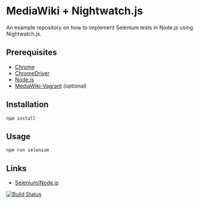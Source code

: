 # MediaWiki + Nightwatch.js

An example repository on how to implement Selenium tests in Node.js using Nightwatch.js.

## Prerequisites

- [Chrome](https://www.google.com/chrome/)
- [ChromeDriver](https://sites.google.com/a/chromium.org/chromedriver/)
- [Node.js](https://nodejs.org/en/)
- [MediaWiki-Vagrant](https://www.mediawiki.org/wiki/MediaWiki-Vagrant) (optional)

## Installation

    npm install

## Usage

    npm run selenium

## Links

- [Selenium/Node.js](https://www.mediawiki.org/wiki/Selenium/Node.js)

[![Build Status](https://travis-ci.org/zeljkofilipin/mediawiki-nightwatch.svg?branch=master)](https://travis-ci.org/zeljkofilipin/mediawiki-nightwatch)

